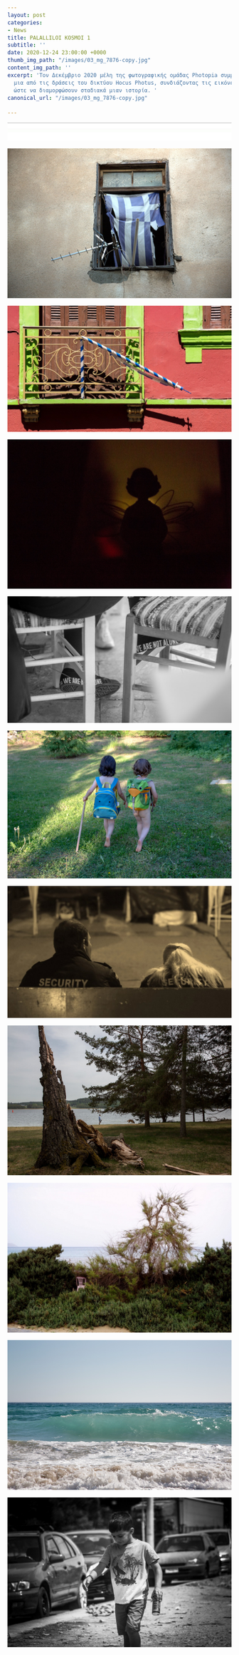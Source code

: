 ```yaml
---
layout: post
categories:
- News
title: PALALLILOI KOSMOI 1
subtitle: ''
date: 2020-12-24 23:00:00 +0000
thumb_img_path: "/images/03_mg_7876-copy.jpg"
content_img_path: ''
excerpt: 'Τον Δεκέμβριο 2020 μέλη της φωτογραφικής ομάδας Photopia συμμετείχαν σε
  μια από τις δράσεις του δικτύου Hocus Photus, συνδιάζοντας τις εικόνες τους έτσι,
  ώστε να διαμορφώσουν σταδιακά μιαν ιστορία. '
canonical_url: "/images/03_mg_7876-copy.jpg"

---
```

![](/images/bwok-2.jpg)

![](/images/01_mg_7573.jpg)

![](/images/02-131929648_681585886058037_1040773105836478074_n.jpg)

![](/images/03_mg_7876-copy.jpg)

![](/images/04-131902944_1107300193053781_3603208010813222575_n.jpg)

![](/images/05_mg_2873.jpg)

![](/images/06-131928750_730085474289301_2273806954289506505_n.jpg)

![](/images/07_mg_2658.jpg)

![](/images/08-131893977_208623750848161_392534892493619089_n.jpg)

![](/images/09_mg_4502.jpg)

![](/images/10-131933801_705965316775232_2998845457907328010_n.jpg)
